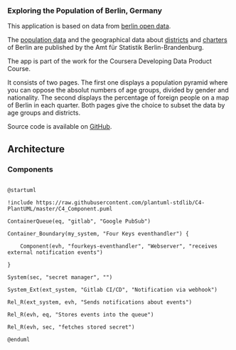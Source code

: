 ### Exploring the Population of Berlin, Germany

This application is based on data from [berlin open data](http://daten.berlin.de/). 

The [population data](https://www.statistik-berlin-brandenburg.de/opendata/EWR_Ortsteile_2014-12-31.csv) and the geographical data about [districts](https://www.statistik-berlin-brandenburg.de/opendata/RBS_OD_BEZ_1412.zip) and [charters](https://www.statistik-berlin-brandenburg.de/opendata/RBS_OD_ORT_1412.zip) of Berlin are published by the Amt für Statistik Berlin-Brandenburg.

The app is part of the work for the Coursera Developing Data Product Course.

It consists of two pages. The first one displays a population pyramid where you can oppose the absolut numbers of age groups, divided by gender and nationality. The second displays the percentage of foreign people on a map of Berlin in each quarter. Both pages give the choice to subset the data by age groups and districts.

Source code is available on [GitHub](https://github.com/hkollera/DevelopingDataProducts).

## Architecture

### Components

```plantuml format="svg"

@startuml

!include https://raw.githubusercontent.com/plantuml-stdlib/C4-PlantUML/master/C4_Component.puml

ContainerQueue(eq, "gitlab", "Google PubSub")

Container_Boundary(my_system, "Four Keys eventhandler") {

    Component(evh, "fourkeys-eventhandler", "Webserver", "receives external notification events")

}

System(sec, "secret manager", "")

System_Ext(ext_system, "Gitlab CI/CD", "Notification via webhook")

Rel_R(ext_system, evh, "Sends notifications about events")

Rel_R(evh, eq, "Stores events into the queue")

Rel_R(evh, sec, "fetches stored secret")

@enduml

```
